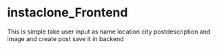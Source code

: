 # instaclone_Frontend
This is simple take user input as name location city postdescription and image and create post save it in backend 
